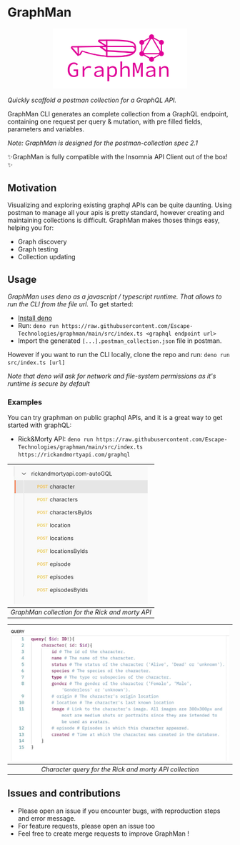 # GraphMan

<p align="center">
  <img width="300" src="https://raw.githubusercontent.com/Escape-Technologies/graphman/main/graphman.svg">
</p>

_Quickly scaffold a postman collection for a GraphQL API._

GraphMan CLI generates an complete collection from a GraphQL endpoint,
containing one request per query & mutation, with pre filled fields, parameters
and variables.

_Note: GraphMan is designed for the postman-collection spec 2.1_

✨GraphMan is fully compatible with the Insomnia API Client out of the box!✨

## Motivation

Visualizing and exploring existing graphql APIs can be quite daunting. Using
postman to manage all your apis is pretty standard, however creating and
maintaining collections is difficult. GraphMan makes thoses things easy, helping
you for:

- Graph discovery
- Graph testing
- Collection updating

## Usage

_GraphMan uses deno as a javascript / typescript runtime. That allows to run the
CLI from the file url._ To get started:

- [Install deno](https://deno.land/#installation)
- Run:
  `deno run https://raw.githubusercontent.com/Escape-Technologies/graphman/main/src/index.ts <graphql endpoint url>`
- Import the generated `[...].postman_collection.json` file in postman.

However if you want to run the CLI locally, clone the repo and run:
`deno run src/index.ts [url]`

_Note that deno will ask for network and file-system permissions as it's runtime
is secure by default_

### Examples

You can try graphman on public graphql APIs, and it is a great way to get
started with graphQL:

- Rick&Morty API:
  `deno run https://raw.githubusercontent.com/Escape-Technologies/graphman/main/src/index.ts https://rickandmortyapi.com/graphql`

| <img width="300" src="https://raw.githubusercontent.com/Escape-Technologies/graphman/main/collection-example.png"> |
| :----------------------------------------------------------------------------------------------------------------: |
|                                  _GraphMan collection for the Rick and morty API_                                  |

| <img width="500" src="https://raw.githubusercontent.com/Escape-Technologies/graphman/main/query-example.png"> |
| :-----------------------------------------------------------------------------------------------------------: |
|                            _Character query for the Rick and morty API collection_                            |

## Issues and contributions

- Please open an issue if you encounter bugs, with reproduction steps and error
  message.
- For feature requests, please open an issue too
- Feel free to create merge requests to improve GraphMan !
